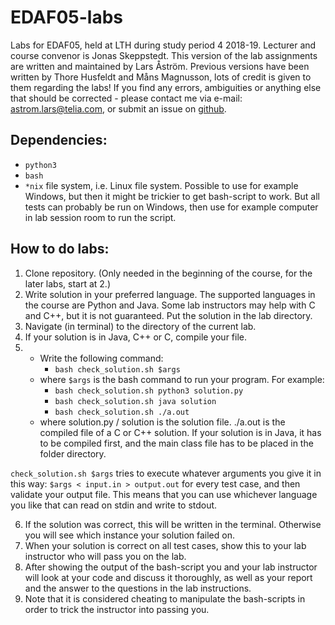 # EDAF05-labs
Labs for EDAF05, held at LTH during study period 4 2018-19. Lecturer and course convenor is Jonas Skeppstedt. This version of the lab assignments are written and maintained by Lars Åström. Previous versions have been written by Thore Husfeldt and Måns Magnusson, lots of credit is given to them regarding the labs! If you find any errors, ambiguities or anything else that should be corrected - please contact me via e-mail: astrom.lars@telia.com, or submit an issue on [github](https://github.com/LarsAstrom/EDAF05-labs-public/issues).   

## Dependencies:
- `python3`
- `bash`
- `*nix` file system, i.e. Linux file system. Possible to use for example Windows, but then it might be trickier to get bash-script to work. But all tests can probably be run on Windows, then use for example computer in lab session room to run the script.

## How to do labs:
1. Clone repository. (Only needed in the beginning of the course, for the later labs, start at 2.)
2. Write solution in your preferred language. The supported languages in the course are Python and Java. Some lab instructors may help with C and C++, but it is not guaranteed. Put the solution in the lab directory.
3. Navigate (in terminal) to the directory of the current lab. 
4. If your solution is in Java, C++ or C, compile your file.
5. 
    - Write the following command: 
        - `bash check_solution.sh $args`
    - where `$args` is the bash command to run your program. For example:
        - `bash check_solution.sh python3 solution.py`
        - `bash check_solution.sh java solution`
        - `bash check_solution.sh ./a.out`
    - where solution.py / solution is the solution file. ./a.out is the compiled file of a C or C++ solution. If your solution is in Java, it has to be compiled first, and the main class file has to be placed in the folder directory.

`check_solution.sh $args` tries to execute whatever arguments you give it in this way: `$args < input.in > output.out` for every test case, and then validate your output file. This means that you can use whichever language you like that can read on stdin and write to stdout.

6. If the solution was correct, this will be written in the terminal. Otherwise you will see which instance your solution failed on.
7. When your solution is correct on all test cases, show this to your lab instructor who will pass you on the lab.
8. After showing the output of the bash-script you and your lab instructor will look at your code and discuss it thoroughly, as well as your report and the answer to the questions in the lab instructions.
9. Note that it is considered cheating to manipulate the bash-scripts in order to trick the instructor into passing you.
